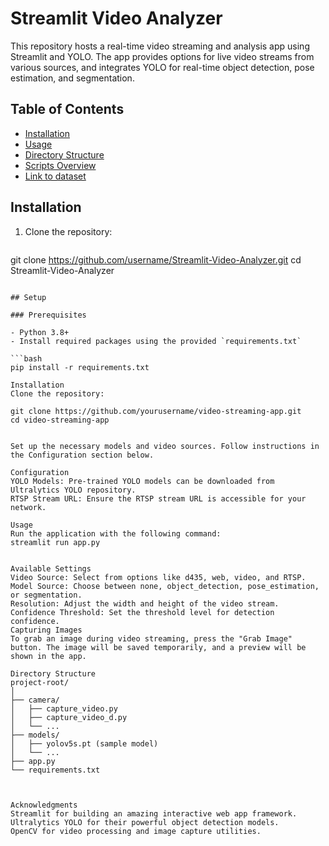 # Streamlit Video Analyzer

This repository hosts a real-time video streaming and analysis app using Streamlit and YOLO. The app provides options for live video streams from various sources, and integrates YOLO for real-time object detection, pose estimation, and segmentation.

## Table of Contents


- [Installation](#installation)
- [Usage](#usage)
- [Directory Structure](#directory-structure)
- [Scripts Overview](#scripts-overview)
- [Link to dataset](#Link-to-dataset)

## Installation
1. Clone the repository:

    ```bash
  git clone https://github.com/username/Streamlit-Video-Analyzer.git
  cd Streamlit-Video-Analyzer
  ```

## Setup

### Prerequisites

- Python 3.8+
- Install required packages using the provided `requirements.txt`

```bash
pip install -r requirements.txt

Installation
Clone the repository:

git clone https://github.com/yourusername/video-streaming-app.git
cd video-streaming-app


Set up the necessary models and video sources. Follow instructions in the Configuration section below.

Configuration
YOLO Models: Pre-trained YOLO models can be downloaded from Ultralytics YOLO repository.
RTSP Stream URL: Ensure the RTSP stream URL is accessible for your network.

Usage
Run the application with the following command:
streamlit run app.py


Available Settings
Video Source: Select from options like d435, web, video, and RTSP.
Model Source: Choose between none, object_detection, pose_estimation, or segmentation.
Resolution: Adjust the width and height of the video stream.
Confidence Threshold: Set the threshold level for detection confidence.
Capturing Images
To grab an image during video streaming, press the "Grab Image" button. The image will be saved temporarily, and a preview will be shown in the app.

Directory Structure
project-root/
│
├── camera/
│   ├── capture_video.py
│   ├── capture_video_d.py
│   └── ...
├── models/
│   ├── yolov5s.pt (sample model)
│   └── ...
├── app.py
└── requirements.txt



Acknowledgments
Streamlit for building an amazing interactive web app framework.
Ultralytics YOLO for their powerful object detection models.
OpenCV for video processing and image capture utilities.

